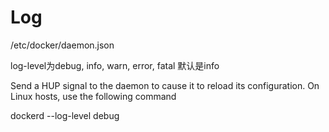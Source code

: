 # Log

/etc/docker/daemon.json

log-level为debug, info, warn, error, fatal
默认是info

Send a HUP signal to the daemon to cause it to reload its configuration. On Linux hosts, use the following command

dockerd --log-level debug